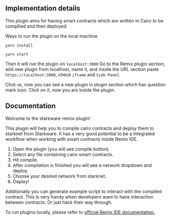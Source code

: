 ## Implementation details

This plugin aims for having smart contracts which are written in Cairo to be compilied and then deployed.

Ways to run the plugin on the local machine

`yarn install`

`yarn start`

Then it will run the plugin on `localhost:3000`
Go to the Remix plugin section, add new plugin from localhost, name it, and inside the URL section paste `https://localhost:3000`, check `iframe` and `Side Panel`. 

Click `ok`, now you can see a new plugin in plugin section which has question mark icon. Click on it, now you are inside the plugin.

## Documentation

Welcome to the starkware-remix-plugin!

This plugin will help you to compile cairo contracts and deploy them to starknet from Starkware.
It has a very good potential to be a integrated workflow when working with smart contracts inside Remix IDE.

1. Open the plugin (you will see compile button).
2. Select any file containing cairo smart contracts.
3. Hit compile.
4. After compilation is finished you will see a network dropdown and deploy.
5. Choose your desired network from starknet.
6. Deploy! 

Additionally you can generate example script to interact with the compiled contract. This is very handy when developers want to have interaction between contracts. Or just hack their way through.

To run plugins locally, please refer to [official Remix IDE documentation.](https://remix-ide.readthedocs.io/en/latest/plugin_manager.html?highlight=connect%20to%20local%20plugin#plugin-devs-load-a-local-plugin)
